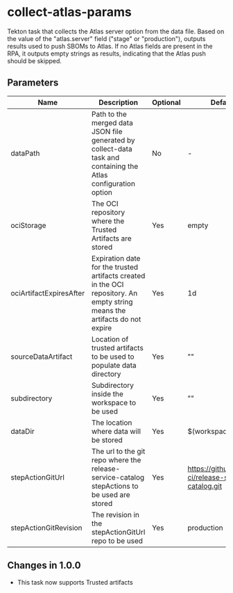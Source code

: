 # collect-atlas-params

Tekton task that collects the Atlas server option from the data file. Based on
the value of the "atlas.server" field ("stage" or "production"), outputs results
used to push SBOMs to Atlas. If no Atlas fields are present in the RPA, it
outputs empty strings as results, indicating that the Atlas push should be
skipped.

## Parameters

| Name                    | Description                                                                                                                | Optional | Default value                                             |
|-------------------------|----------------------------------------------------------------------------------------------------------------------------|----------|-----------------------------------------------------------|
| dataPath                | Path to the merged data JSON file generated by collect-data task and containing the Atlas configuration option             | No       | -                                                         |
| ociStorage              | The OCI repository where the Trusted Artifacts are stored                                                                  | Yes      | empty                                                     |
| ociArtifactExpiresAfter | Expiration date for the trusted artifacts created in the OCI repository. An empty string means the artifacts do not expire | Yes      | 1d                                                        |
| sourceDataArtifact      | Location of trusted artifacts to be used to populate data directory                                                        | Yes      | ""                                                        |
| subdirectory            | Subdirectory inside the workspace to be used                                                                               | Yes      | ""                                                        |
| dataDir                 | The location where data will be stored                                                                                     | Yes      | $(workspaces.data.path)                                   |
| stepActionGitUrl        | The url to the git repo where the release-service-catalog stepActions to be used are stored                                | Yes      | https://github.com/konflux-ci/release-service-catalog.git |
| stepActionGitRevision   | The revision in the stepActionGitUrl repo to be used                                                                       | Yes      | production                                                |

## Changes in 1.0.0
* This task now supports Trusted artifacts
